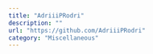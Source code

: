 ```yaml
---
title: "AdriiiPRodri"
description: ""
url: "https://github.com/AdriiiPRodri"
category: "Miscellaneous"
---
```

